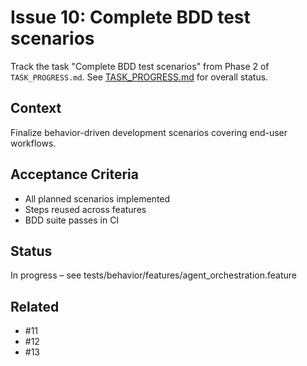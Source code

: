 # Issue 10: Complete BDD test scenarios

Track the task "Complete BDD test scenarios" from Phase 2 of `TASK_PROGRESS.md`.
See [TASK_PROGRESS.md](../TASK_PROGRESS.md) for overall status.

## Context
Finalize behavior-driven development scenarios covering end-user
workflows.

## Acceptance Criteria
- All planned scenarios implemented
- Steps reused across features
- BDD suite passes in CI

## Status
In progress – see tests/behavior/features/agent_orchestration.feature

## Related
- #11
- #12
- #13
